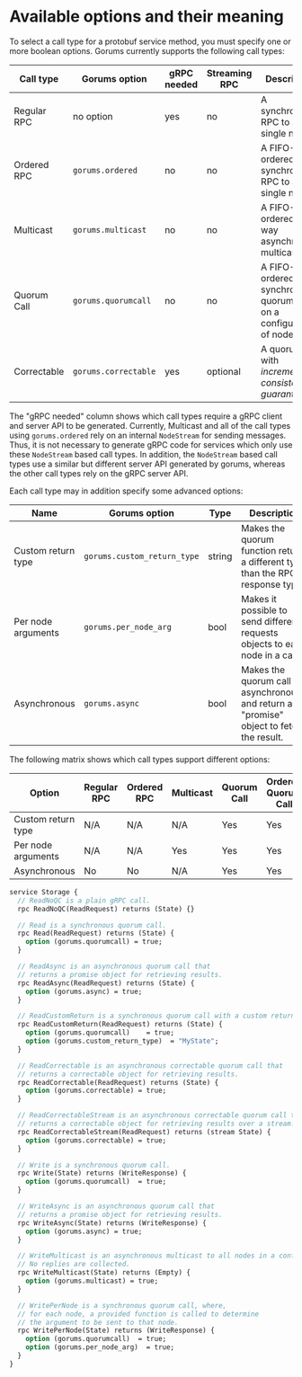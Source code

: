 # Available options and their meaning

To select a call type for a protobuf service method, you must specify one or more boolean options.
Gorums currently supports the following call types:

| Call type           | Gorums option                          | gRPC needed | Streaming RPC | Description                                                        |
| ------------------- | -------------------------------------- | ----------- | ------------- | ------------------------------------------------------------------ |
| Regular RPC         | no option                              | yes         | no            | A synchronous RPC to a single node.                                |
| Ordered RPC         | `gorums.ordered`                       | no          | no            | A FIFO-ordered synchronous RPC to a single node.                   |
| Multicast           | `gorums.multicast`                     | no          | no            | A FIFO-ordered one-way asynchronous multicast.                     |
| Quorum Call         | `gorums.quorumcall`                    | no          | no            | A FIFO-ordered synchronous quorum call on a configuration of nodes |
| Correctable         | `gorums.correctable`                   | yes         | optional      | A quorum call with *incremental consistency guarantees*.           |

The "gRPC needed" column shows which call types require a gRPC client and server API to be generated.
Currently, Multicast and all of the call types using `gorums.ordered` rely on an internal `NodeStream` for sending messages.
Thus, it is not necessary to generate gRPC code for services which only use these `NodeStream` based call types.
In addition, the `NodeStream` based call types use a similar but different server API generated by gorums,
whereas the other call types rely on the gRPC server API.

Each call type may in addition specify some advanced options:

| Name               | Gorums option               | Type   | Description                                                                                    |
| ------------------ | --------------------------- | ------ | ---------------------------------------------------------------------------------------------- |
| Custom return type | `gorums.custom_return_type` | string | Makes the quorum function return a different type than the RPC response type.                  |
| Per node arguments | `gorums.per_node_arg`       | bool   | Makes it possible to send different requests objects to each node in a call.                   |
| Asynchronous       | `gorums.async`              | bool   | Makes the quorum call run asynchronously and return a "promise" object to fetch the result.    |

The following matrix shows which call types support different options:

| Option             | Regular RPC | Ordered RPC | Multicast | Quorum Call | Ordered Quorum Call | Correctable |
| ------------------ | ----------- | ----------- | --------- | ----------- | ------------------- | ----------- |
| Custom return type | N/A         | N/A         | N/A       | Yes         | Yes                 | Yes         |
| Per node arguments | N/A         | N/A         | Yes       | Yes         | Yes                 | Yes         |
| Asynchronous       | No          | No          | N/A       | Yes         | Yes                 | No          |

```proto
service Storage {
  // ReadNoQC is a plain gRPC call.
  rpc ReadNoQC(ReadRequest) returns (State) {}

  // Read is a synchronous quorum call.
  rpc Read(ReadRequest) returns (State) {
    option (gorums.quorumcall) = true;
  }

  // ReadAsync is an asynchronous quorum call that
  // returns a promise object for retrieving results.
  rpc ReadAsync(ReadRequest) returns (State) {
    option (gorums.async) = true;
  }

  // ReadCustomReturn is a synchronous quorum call with a custom return type.
  rpc ReadCustomReturn(ReadRequest) returns (State) {
    option (gorums.quorumcall)    = true;
    option (gorums.custom_return_type)  = "MyState";
  }

  // ReadCorrectable is an asynchronous correctable quorum call that
  // returns a correctable object for retrieving results.
  rpc ReadCorrectable(ReadRequest) returns (State) {
    option (gorums.correctable) = true;
  }

  // ReadCorrectableStream is an asynchronous correctable quorum call that
  // returns a correctable object for retrieving results over a stream.
  rpc ReadCorrectableStream(ReadRequest) returns (stream State) {
    option (gorums.correctable) = true;
  }

  // Write is a synchronous quorum call.
  rpc Write(State) returns (WriteResponse) {
    option (gorums.quorumcall)  = true;
  }

  // WriteAsync is an asynchronous quorum call that
  // returns a promise object for retrieving results.
  rpc WriteAsync(State) returns (WriteResponse) {
    option (gorums.async) = true;
  }

  // WriteMulticast is an asynchronous multicast to all nodes in a configuration.
  // No replies are collected.
  rpc WriteMulticast(State) returns (Empty) {
    option (gorums.multicast) = true;
  }

  // WritePerNode is a synchronous quorum call, where,
  // for each node, a provided function is called to determine
  // the argument to be sent to that node.
  rpc WritePerNode(State) returns (WriteResponse) {
    option (gorums.quorumcall)  = true;
    option (gorums.per_node_arg)  = true;
  }
}
```
